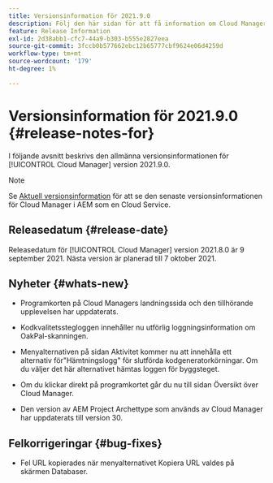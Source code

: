 ```yaml
---
title: Versionsinformation för 2021.9.0
description: Följ den här sidan för att få information om Cloud Manager version 2021.9.0
feature: Release Information
exl-id: 2d38abb1-cfc7-44a9-b303-b555e2827eea
source-git-commit: 3fccb0b577662ebc12b65777cbf9624e06d4259d
workflow-type: tm+mt
source-wordcount: '179'
ht-degree: 1%

---
```


# Versionsinformation för 2021.9.0 {#release-notes-for}

I följande avsnitt beskrivs den allmänna versionsinformationen för [!UICONTROL Cloud Manager] version 2021.9.0.

>[!NOTE]
>Se [Aktuell versionsinformation](https://experienceleague.adobe.com/docs/experience-manager-cloud-service/onboarding/getting-access/release-notes-cloud-manager/release-notes-cm-current.html?lang=en#getting-access) för att se den senaste versionsinformationen för Cloud Manager i AEM som en Cloud Service.

## Releasedatum {#release-date}

Releasedatum för [!UICONTROL Cloud Manager] version 2021.8.0 är 9 september 2021.
Nästa version är planerad till 7 oktober 2021.

## Nyheter {#whats-new}

* Programkorten på Cloud Managers landningssida och den tillhörande upplevelsen har uppdaterats.

* Kodkvalitetsstegloggen innehåller nu utförlig loggningsinformation om OakPal-skanningen.

* Menyalternativen på sidan Aktivitet kommer nu att innehålla ett alternativ för&quot;Hämtningslogg&quot; för slutförda kodgeneratorkörningar. Om du väljer det här alternativet hämtas loggen för byggsteget.

* Om du klickar direkt på programkortet går du nu till sidan Översikt över Cloud Manager.

* Den version av AEM Project Archettype som används av Cloud Manager har uppdaterats till version 30.

## Felkorrigeringar {#bug-fixes}

* Fel URL kopierades när menyalternativet Kopiera URL valdes på skärmen Databaser.
